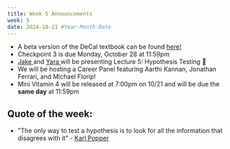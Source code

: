 ```yaml
---
title: Week 5 Announcements
week: 5
date: 2024-10-21 #Year-Month-Date
---
```

* A beta version of the DeCal textbook can be found <a href = "https://dss-data198.github.io/textbook" target = "_blank">here!</a>
* Checkpoint 3 is due Monday, October 28 at 11:59pm
* <a href = "https://www.linkedin.com/in/jake-xiang/" target = "_blank">Jake </a> and <a href = "https://www.linkedin.com/in/yarahassan1/" target = "_blank">Yara </a>will be presenting Lecture 5: Hypothesis Testing 🔬
* We will be hosting a Career Panel featuring Aarthi Kannan, Jonathan Ferrari, and Michael Florip!
* Mini Vitamin 4 will be released at 7:00pm on 10/21 and will be due the **same day** at 11:59pm

## Quote of the week:
* "The only way to test a hypothesis is to look for all the information that disagrees with it" - <a href = "https://iep.utm.edu/popp-pol/" target = "_blank">Karl Popper</a>